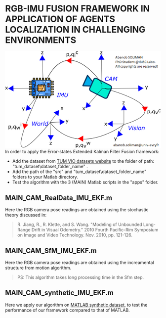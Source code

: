 # RGB-IMU FUSION FRAMEWORK IN APPLICATION OF AGENTS LOCALIZATION IN CHALLENGING ENVIRONMENTS
![Alt text](./src/cover.png?raw=true "Body & Inertial Frames") \
In order to apply the Error-states Extended Kalman Filter Fusion framework: 
- Add the dataset from [TUM VIO datasets website](https://vision.in.tum.de/data/datasets/visual-inertial-dataset) to the folder of path: "tum_dataset\dataset_folder_name" .
- Add the path of the "src" and "tum_dataset\dataset_folder_name" folders to your Matlab directory.
- Test the algorithm with the 3 (MAIN) Matlab scripts in the "apps" folder.
## MAIN_CAM_RealData_IMU_EKF.m
Here the RGB camera pose readings are obtained using the stochastic theory discussed in: 
> R. Jiang, R., R. Klette, and S. Wang. "Modeling of Unbounded Long-Range Drift in Visual Odometry." 2010 Fourth Pacific-Rim Symposium on Image and Video Technology. Nov. 2010, pp. 121-126.
## MAIN_CAM_SfM_IMU_EKF.m
Here the RGB camera pose readings are obtained using the increamental structure from motion algorithm.
> PS: This algorithm takes long processing time in the Sfm step.
## MAIN_CAM_synthetic_IMU_EKF.m
Here we apply our algorithm on [MATLAB synthetic dataset](https://fr.mathworks.com/help/driving/ug/visual-inertial-odometry-using-synthetic-data.html), to test the performance of our framework compared to that of MATLAB.
